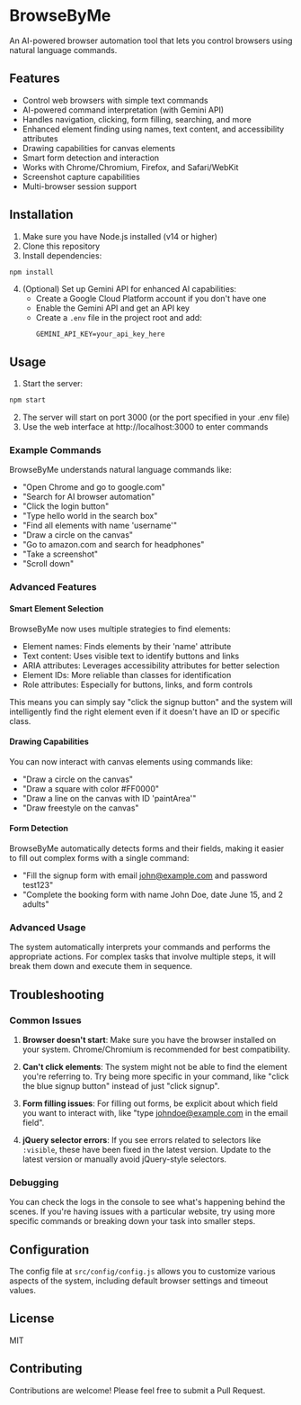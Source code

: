 # BrowseByMe

An AI-powered browser automation tool that lets you control browsers using natural language commands.

## Features

- Control web browsers with simple text commands
- AI-powered command interpretation (with Gemini API)
- Handles navigation, clicking, form filling, searching, and more
- Enhanced element finding using names, text content, and accessibility attributes
- Drawing capabilities for canvas elements
- Smart form detection and interaction
- Works with Chrome/Chromium, Firefox, and Safari/WebKit
- Screenshot capture capabilities
- Multi-browser session support

## Installation

1. Make sure you have Node.js installed (v14 or higher)
2. Clone this repository
3. Install dependencies:

```bash
npm install
```

4. (Optional) Set up Gemini API for enhanced AI capabilities:
   - Create a Google Cloud Platform account if you don't have one
   - Enable the Gemini API and get an API key
   - Create a `.env` file in the project root and add:
     ```
     GEMINI_API_KEY=your_api_key_here
     ```

## Usage

1. Start the server:

```bash
npm start
```

2. The server will start on port 3000 (or the port specified in your .env file)
3. Use the web interface at http://localhost:3000 to enter commands

### Example Commands

BrowseByMe understands natural language commands like:

- "Open Chrome and go to google.com"
- "Search for AI browser automation"
- "Click the login button"
- "Type hello world in the search box"
- "Find all elements with name 'username'"
- "Draw a circle on the canvas"
- "Go to amazon.com and search for headphones"
- "Take a screenshot"
- "Scroll down"

### Advanced Features

#### Smart Element Selection

BrowseByMe now uses multiple strategies to find elements:

- Element names: Finds elements by their 'name' attribute
- Text content: Uses visible text to identify buttons and links
- ARIA attributes: Leverages accessibility attributes for better selection
- Element IDs: More reliable than classes for identification
- Role attributes: Especially for buttons, links, and form controls

This means you can simply say "click the signup button" and the system will intelligently find the right element even if it doesn't have an ID or specific class.

#### Drawing Capabilities

You can now interact with canvas elements using commands like:

- "Draw a circle on the canvas"
- "Draw a square with color #FF0000"
- "Draw a line on the canvas with ID 'paintArea'"
- "Draw freestyle on the canvas"

#### Form Detection

BrowseByMe automatically detects forms and their fields, making it easier to fill out complex forms with a single command:

- "Fill the signup form with email john@example.com and password test123"
- "Complete the booking form with name John Doe, date June 15, and 2 adults"

### Advanced Usage

The system automatically interprets your commands and performs the appropriate actions. For complex tasks that involve multiple steps, it will break them down and execute them in sequence.

## Troubleshooting

### Common Issues

1. **Browser doesn't start**: Make sure you have the browser installed on your system. Chrome/Chromium is recommended for best compatibility.

2. **Can't click elements**: The system might not be able to find the element you're referring to. Try being more specific in your command, like "click the blue signup button" instead of just "click signup".

3. **Form filling issues**: For filling out forms, be explicit about which field you want to interact with, like "type johndoe@example.com in the email field".

4. **jQuery selector errors**: If you see errors related to selectors like `:visible`, these have been fixed in the latest version. Update to the latest version or manually avoid jQuery-style selectors.

### Debugging

You can check the logs in the console to see what's happening behind the scenes. If you're having issues with a particular website, try using more specific commands or breaking down your task into smaller steps.

## Configuration

The config file at `src/config/config.js` allows you to customize various aspects of the system, including default browser settings and timeout values.

## License

MIT

## Contributing

Contributions are welcome! Please feel free to submit a Pull Request. 